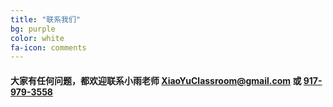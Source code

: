 ```yaml
---
title: "联系我们"
bg: purple
color: white
fa-icon: comments
---
```


#### 大家有任何问题，都欢迎联系小雨老师 <XiaoYuClassroom@gmail.com> 或 <a href="tel:+19179793558">917-979-3558</a>
